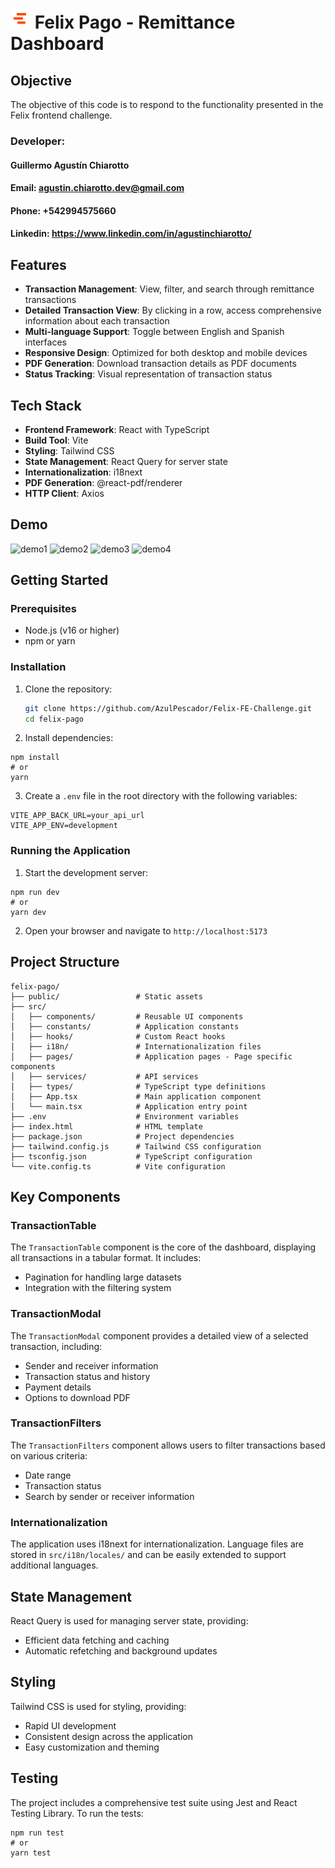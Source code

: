# ![Felix Pago Logo](favicon.png) Felix Pago - Remittance Dashboard



## Objective
 
The objective of this code is to respond to the functionality presented in the Felix frontend challenge.

### Developer:
#### Guillermo Agustín Chiarotto
#### Email: agustin.chiarotto.dev@gmail.com 
#### Phone: +542994575660 
#### Linkedin: https://www.linkedin.com/in/agustinchiarotto/

## Features

- **Transaction Management**: View, filter, and search through remittance transactions
- **Detailed Transaction View**: By clicking in a row, access comprehensive information about each transaction
- **Multi-language Support**: Toggle between English and Spanish interfaces
- **Responsive Design**: Optimized for both desktop and mobile devices
- **PDF Generation**: Download transaction details as PDF documents
- **Status Tracking**: Visual representation of transaction status

## Tech Stack

- **Frontend Framework**: React with TypeScript
- **Build Tool**: Vite
- **Styling**: Tailwind CSS
- **State Management**: React Query for server state
- **Internationalization**: i18next
- **PDF Generation**: @react-pdf/renderer
- **HTTP Client**: Axios

## Demo
![demo1](https://github.com/user-attachments/assets/34baa19c-44de-4e56-aaa1-bc3b2ce03458)
![demo2](https://github.com/user-attachments/assets/4c751cb0-06cb-4043-8ed3-ea0107178ca5)
![demo3](https://github.com/user-attachments/assets/a3e911cb-fd0f-42f1-aa83-d8c2a0154793)
![demo4](https://github.com/user-attachments/assets/c19b68f9-68bc-4721-a13b-efb56a64e3c0)

## Getting Started

### Prerequisites

- Node.js (v16 or higher)
- npm or yarn

### Installation

1. Clone the repository:
   ```bash
   git clone https://github.com/AzulPescador/Felix-FE-Challenge.git
   cd felix-pago

2. Install dependencies:

```shellscript
npm install
# or
yarn
```


3. Create a `.env` file in the root directory with the following variables:

```plaintext
VITE_APP_BACK_URL=your_api_url
VITE_APP_ENV=development
```




### Running the Application

1. Start the development server:

```shellscript
npm run dev
# or
yarn dev
```


2. Open your browser and navigate to `http://localhost:5173`

## Project Structure

```plaintext
felix-pago/
├── public/                 # Static assets
├── src/
│   ├── components/         # Reusable UI components
│   ├── constants/          # Application constants
│   ├── hooks/              # Custom React hooks
│   ├── i18n/               # Internationalization files
│   ├── pages/              # Application pages - Page specific components
│   ├── services/           # API services
│   ├── types/              # TypeScript type definitions
│   ├── App.tsx             # Main application component
│   └── main.tsx            # Application entry point
├── .env                    # Environment variables
├── index.html              # HTML template
├── package.json            # Project dependencies
├── tailwind.config.js      # Tailwind CSS configuration
├── tsconfig.json           # TypeScript configuration
└── vite.config.ts          # Vite configuration
```

## Key Components

### TransactionTable

The `TransactionTable` component is the core of the dashboard, displaying all transactions in a tabular format. It includes:

- Pagination for handling large datasets
- Integration with the filtering system


### TransactionModal

The `TransactionModal` component provides a detailed view of a selected transaction, including:

- Sender and receiver information
- Transaction status and history
- Payment details
- Options to download PDF


### TransactionFilters

The `TransactionFilters` component allows users to filter transactions based on various criteria:

- Date range
- Transaction status
- Search by sender or receiver information


### Internationalization

The application uses i18next for internationalization. Language files are stored in `src/i18n/locales/` and can be easily extended to support additional languages.

## State Management

React Query is used for managing server state, providing:

- Efficient data fetching and caching
- Automatic refetching and background updates


## Styling

Tailwind CSS is used for styling, providing:

- Rapid UI development
- Consistent design across the application
- Easy customization and theming

## Testing

The project includes a comprehensive test suite using Jest and React Testing Library. To run the tests:

```shellscript
npm run test
# or
yarn test
```


